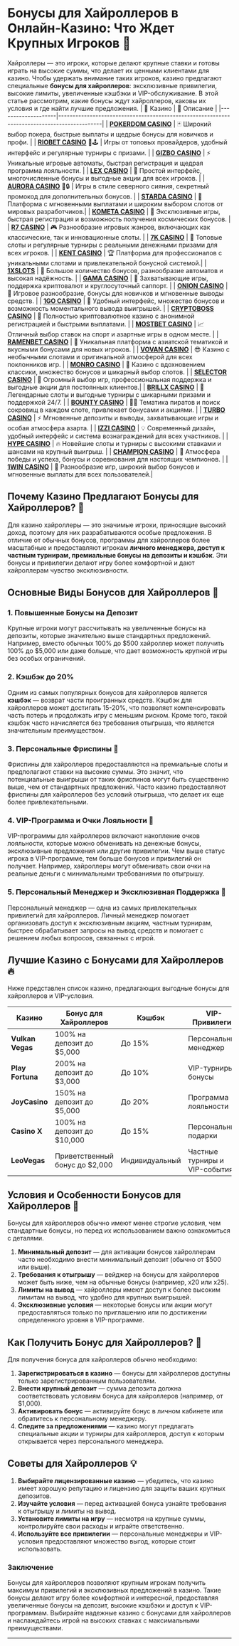 # Бонусы для Хайроллеров в Онлайн-Казино: Что Ждет Крупных Игроков 🎩

Хайроллеры — это игроки, которые делают крупные ставки и готовы играть на высокие суммы, что делает их ценными клиентами для казино. Чтобы удержать внимание таких игроков, казино предлагают специальные **бонусы для хайроллеров**: эксклюзивные привилегии, высокие лимиты, увеличенные кэшбэки и VIP-обслуживание. В этой статье рассмотрим, какие бонусы ждут хайроллеров, каковы их условия и где найти лучшие предложения.
| 🎰 Казино          | 🔑 Описание                                                                                 |
|--------------------|---------------------------------------------------------------------------------------------|
| **[POKERDOM CASINO](https://brandplay.link/Bxg7SC7H)** | 🃏 Широкий выбор покера, быстрые выплаты и щедрые бонусы для новичков и профи.      |
| **[RIOBET CASINO](https://brandplay.link/dtx89f2L)** 🌟🕹️ | Игры от топовых провайдеров, удобный интерфейс и регулярные турниры с призами.   |
| **[GIZBO CASINO](https://gizbo-tea02.com/c8e962e89)** | ⚡ Уникальные игровые автоматы, быстрая регистрация и щедрая программа лояльности.  |
| **[LEX CASINO](https://brandplay.link/2HFTmBc8)** | 🎲 Простой интерфейс, многочисленные бонусы и выгодные акции для всех игроков.       |
| **[AURORA CASINO](https://10trafic-stat2.com/click/668546566bcc6313411604c7/6766/15114/subaccount?promocode=PROMOLB)** 🌌🔒 | Игры в стиле северного сияния, секретный промокод для дополнительных бонусов.       |
| **[STARDA CASINO](https://brandplay.link/cpFQbWKn)** | 💫 Платформа с мгновенными выплатами и широким выбором слотов от мировых разработчиков.|
| **[KOMETA CASINO](https://brandplay.link/tLG15CCb)** | 🚀 Эксклюзивные игры, быстрая регистрация и возможность получения космических бонусов. |
| **[R7 CASINO](https://brandplay.link/zPmNmTWG)** | 🎮 Разнообразие игровых жанров, включающих как классические, так и инновационные слоты. |
| **[7K CASINO](https://brandplay.link/dd46bNgD)** | 🎰 Топовые слоты и регулярные турниры с реальными денежными призами для всех игроков.   |
| **[KENT CASINO](https://brandplay.link/tj7BwCb4)** | 🏆 Платформа для профессионалов с уникальными слотами и привлекательной бонусной системой.|
| **[1XSLOTS](https://brandplay.link/R4xfxqdm)** | 🎁 Большое количество бонусов, разнообразие автоматов и высокая надёжность.            |
| **[GAMA CASINO](https://brandplay.link/zrZpLFTP)** | 🎲 Захватывающие игры, поддержка криптовалют и круглосуточный саппорт.                  |
| **[ONION CASINO](https://obclk001-2d.top/click?offer_id=986&partner_id=10542&landing_id=1798&utm_medium=affiliate&sub_1=oncasino3)** | 🎰 Игровое разнообразие, бонусы для новичков и мгновенные выводы средств.            |
| **[1GO CASINO](https://1go-ircp01.com/ce015f410)** | 🌟 Удобный интерфейс, множество бонусов и возможность моментального вывода выигрышей. |
| **[CRYPTOBOSS CASINO](https://cryptobossc.online/d847bcfa9)** | 🚀 Полностью криптовалютное казино с анонимной регистрацией и быстрыми выплатами.       |
| **[MOSTBET CASINO](https://ktbtis024ifqfn0mst.com/beQs)** | 📈 Отличный выбор ставок на спорт и азартные игры в одном месте.                      |
| **[RAMENBET CASINO](https://get.saltyram.com/ru/registration?apkpop=0&partner=p24970p3296034p5526)** | 🍜 Уникальная платформа с азиатской тематикой и вкусными бонусами для новых игроков. |
| **[VOVAN CASINO](https://vovan.site/d098ab058)** | 😎 Казино с необычными слотами и оригинальной атмосферой для всех поклонников игр.   |
| **[MONRO CASINO](https://mnr-ircp01.com/c3ce72a2c)** | 💃 Казино с вдохновением классики, множество бонусов и шикарный выбор слотов.        |
| **[SELECTOR CASINO](https://gosel.vc/SELVK)** | 🎯 Огромный выбор игр, профессиональная поддержка и выгодные акции для постоянных клиентов.|
| **[BRILLX CASINO](https://brillx.uno/BRIVK)** | 💎 Легендарные слоты и выгодные турниры с шикарными призами и поддержкой 24/7.        |
| **[BOUNTY CASINO](https://bounty-casino.de/BOVK)** | 🏴‍☠️ Тематика пиратов и поиск сокровищ в каждом слоте, привлекает бонусами и акциями. |
| **[TURBO CASINO](https://turbo-casino.cc/TURVK)** | ⚡ Мгновенные депозиты и выводы, захватывающие игры и особая атмосфера азарта.       |
| **[IZZI CASINO](https://izzi-fr03.com/ca7c8a7b7)** | 💡 Современный дизайн, удобный интерфейс и система вознаграждений для всех участников. |
| **[HYPE CASINO](https://hypekaz.com/dc2f44ad0)** | 🔥 Новейшие слоты и турниры с высокими ставками и шансами на крупный выигрыш.        |
| **[CHAMPION CASINO](https://champcasino.ink/pobeda/doa-hats?p80412p305331p112c)** | 🏅 Атмосфера победы и успеха, бонусы и соревнования для настоящих чемпионов.         |
| **[1WIN CASINO](https://brandplay.link/6F5VqbyZ)** | 🎲 Разнообразие игр, широкий выбор бонусов и мгновенные выплаты для всех пользователей.|

## Почему Казино Предлагают Бонусы для Хайроллеров? 🎁

Для казино хайроллеры — это значимые игроки, приносящие высокий доход, поэтому для них разрабатываются особые предложения. В отличие от обычных бонусов, программы для хайроллеров более масштабные и предоставляют игрокам **личного менеджера, доступ к частным турнирам, премиальные бонусы на депозиты и кэшбэк**. Эти бонусы и привилегии делают игру более комфортной и дают хайроллерам чувство эксклюзивности.

## Основные Виды Бонусов для Хайроллеров 💸

### 1. Повышенные Бонусы на Депозит

Крупные игроки могут рассчитывать на увеличенные бонусы на депозиты, которые значительно выше стандартных предложений. Например, вместо обычных 100% до $500 хайроллер может получить 100% до $5,000 или даже больше, что дает возможность крупной игры без особых ограничений.

### 2. Кэшбэк до 20%

Одним из самых популярных бонусов для хайроллеров является **кэшбэк** — возврат части проигранных средств. Кэшбэк для хайроллеров может достигать 15-20%, что позволяет компенсировать часть потерь и продолжать игру с меньшим риском. Кроме того, такой кэшбэк часто начисляется без требования отыгрыша, что является значительным преимуществом.

### 3. Персональные Фриспины 🎡

Фриспины для хайроллеров предоставляются на премиальные слоты и предполагают ставки на высокие суммы. Это значит, что потенциальные выигрыши от таких фриспинов могут быть существенно выше, чем от стандартных предложений. Часто казино предоставляют фриспины для хайроллеров без условий отыгрыша, что делает их еще более привлекательными.

### 4. VIP-Программа и Очки Лояльности 🎫

VIP-программы для хайроллеров включают накопление очков лояльности, которые можно обменивать на денежные бонусы, эксклюзивные предложения или другие привилегии. Чем выше статус игрока в VIP-программе, тем больше бонусов и привилегий он получает. Например, хайроллеры могут обменивать свои очки на реальные деньги с минимальными требованиями по отыгрышу.

### 5. Персональный Менеджер и Эксклюзивная Поддержка 🎩

Персональный менеджер — одна из самых привлекательных привилегий для хайроллеров. Личный менеджер помогает организовать доступ к эксклюзивным акциям, частным турнирам, быстрее обрабатывает запросы на вывод средств и помогает с решением любых вопросов, связанных с игрой.

## Лучшие Казино с Бонусами для Хайроллеров 🔥

Ниже представлен список казино, предлагающих выгодные бонусы для хайроллеров и VIP-условия.

| Казино             | Бонус для Хайроллеров                 | Кэшбэк            | VIP-Привилегии         |
|--------------------|---------------------------------------|-------------------|-------------------------|
| **Vulkan Vegas**   | 100% на депозит до $5,000            | До 15%            | Персональный менеджер   |
| **Play Fortuna**   | 200% на депозит до $3,000            | До 10%            | VIP-турниры и бонусы    |
| **JoyCasino**      | 150% на депозит до $5,000            | До 20%            | Программа лояльности    |
| **Casino X**       | 100% на депозит до $10,000           | До 15%            | Персональные подарки    |
| **LeoVegas**       | Приветственный бонус до $2,000       | Индивидуальный    | Частные турниры и VIP-события |

## Условия и Особенности Бонусов для Хайроллеров 📜

Бонусы для хайроллеров обычно имеют менее строгие условия, чем стандартные бонусы, но перед их использованием важно ознакомиться с деталями. 

1. **Минимальный депозит** — для активации бонусов хайроллерам часто необходимо внести минимальный депозит (обычно от $500 или выше).
2. **Требования к отыгрышу** — вейджер на бонусы для хайроллеров может быть ниже, чем на обычные бонусы (например, x20 или x25).
3. **Лимиты на вывод** — хайроллеры имеют доступ к более высоким лимитам на вывод, что удобно для крупных выигрышей.
4. **Эксклюзивные условия** — некоторые бонусы или акции могут предоставляться только по приглашению или по достижении определенного уровня в VIP-программе.

## Как Получить Бонус для Хайроллеров? 📝

Для получения бонуса для хайроллеров обычно необходимо:

1. **Зарегистрироваться в казино** — бонусы для хайроллеров доступны только зарегистрированным пользователям.
2. **Внести крупный депозит** — сумма депозита должна соответствовать условиям бонуса для хайроллеров (например, от $1,000).
3. **Активировать бонус** — активируйте бонус в личном кабинете или обратитесь к персональному менеджеру.
4. **Следите за предложениями** — казино могут предлагать специальные акции и турниры для хайроллеров, доступ к которым открывается через персонального менеджера.

## Советы для Хайроллеров 💡

1. **Выбирайте лицензированные казино** — убедитесь, что казино имеет хорошую репутацию и лицензию для защиты ваших крупных депозитов.
2. **Изучайте условия** — перед активацией бонуса узнайте требования к отыгрышу и лимиты на вывод.
3. **Установите лимиты на игру** — несмотря на крупные суммы, контролируйте свои расходы и играйте ответственно.
4. **Используйте все привилегии** — персональные менеджеры и VIP-условия предоставляют множество выгод, которые стоит использовать.

### Заключение

Бонусы для хайроллеров позволяют крупным игрокам получить максимум привилегий и эксклюзивных предложений в казино. Такие бонусы делают игру более комфортной и интересной, предоставляя увеличенные бонусы на депозит, высокие кэшбэки и доступ к VIP-программам. Выбирайте надежные казино с бонусами для хайроллеров и наслаждайтесь игрой на высоких ставках с максимальными преимуществами.

---

